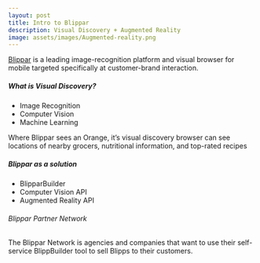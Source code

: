 ```yaml
---
layout: post
title: Intro to Blippar 
description: Visual Discovery + Augmented Reality
image: assets/images/Augmented-reality.png
---
```


<a href="https://blippar.com/en/">Blippar</a> is a leading image-recognition platform and visual browser for mobile targeted specifically at customer-brand interaction.

##### What is Visual Discovery?
- Image Recognition
- Computer Vision
- Machine Learning

Where Blippar sees an Orange, it’s visual discovery browser can see locations of nearby grocers, nutritional information, and top-rated recipes

##### Blippar as a solution
- BlipparBuilder
- Computer Vision API
- Augmented Reality API


###### Blippar Partner Network
The Blippar Network is agencies and companies that want to use their self-service BlippBuilder tool to sell Blipps to their customers.
